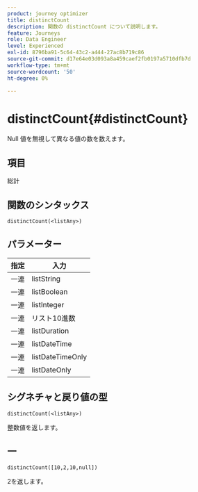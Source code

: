 ```yaml
---
product: journey optimizer
title: distinctCount
description: 関数の distinctCount について説明します。
feature: Journeys
role: Data Engineer
level: Experienced
exl-id: 8796ba91-5c64-43c2-a444-27ac8b719c86
source-git-commit: d17e64e03d093a8a459caef2fb0197a5710dfb7d
workflow-type: tm+mt
source-wordcount: '50'
ht-degree: 0%

---
```


# distinctCount{#distinctCount}

Null 値を無視して異なる値の数を数えます。

## 項目

総計

## 関数のシンタックス

`distinctCount(<listAny>)`

## パラメーター

| 指定 | 入力 |
|-----------|------------------|
| 一連 | listString |
| 一連 | listBoolean |
| 一連 | listInteger |
| 一連 | リスト10進数 |
| 一連 | listDuration |
| 一連 | listDateTime |
| 一連 | listDateTimeOnly |
| 一連 | listDateOnly |

## シグネチャと戻り値の型

`distinctCount(<listAny>)`

整数値を返します。

## 一

`distinctCount([10,2,10,null])`

2を返します。
